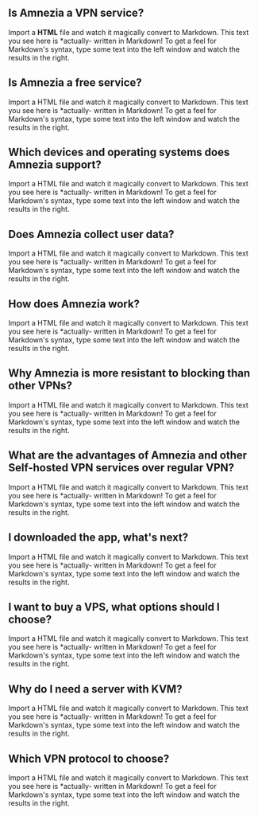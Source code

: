 ## Is Amnezia a VPN service?
  Import a **HTML** file and watch it magically convert to Markdown. This text you see here is *actually- written in Markdown! To get a feel
for Markdown's syntax, type some text into the left window and
watch the results in the right.

## Is Amnezia a free service?
  Import a HTML file and watch it magically convert to Markdown. This text you see here is *actually- written in Markdown! To get a feel
for Markdown's syntax, type some text into the left window and
watch the results in the right.

## Which devices and operating systems does Amnezia support?
  Import a HTML file and watch it magically convert to Markdown. This text you see here is *actually- written in Markdown! To get a feel
for Markdown's syntax, type some text into the left window and
watch the results in the right.

## Does Amnezia collect user data?
  Import a HTML file and watch it magically convert to Markdown. This text you see here is *actually- written in Markdown! To get a feel
for Markdown's syntax, type some text into the left window and
watch the results in the right.

## How does Amnezia work?
  Import a HTML file and watch it magically convert to Markdown. This text you see here is *actually- written in Markdown! To get a feel
for Markdown's syntax, type some text into the left window and
watch the results in the right.

## Why Amnezia is more resistant to blocking than other VPNs?
  Import a HTML file and watch it magically convert to Markdown. This text you see here is *actually- written in Markdown! To get a feel
for Markdown's syntax, type some text into the left window and
watch the results in the right.

## What are the advantages of Amnezia and other Self-hosted VPN services over regular VPN?
  Import a HTML file and watch it magically convert to Markdown. This text you see here is *actually- written in Markdown! To get a feel
for Markdown's syntax, type some text into the left window and
watch the results in the right.

## I downloaded the app, what's next?
  Import a HTML file and watch it magically convert to Markdown. This text you see here is *actually- written in Markdown! To get a feel
for Markdown's syntax, type some text into the left window and
watch the results in the right.

## I want to buy a VPS, what options should I choose?
  Import a HTML file and watch it magically convert to Markdown. This text you see here is *actually- written in Markdown! To get a feel
for Markdown's syntax, type some text into the left window and
watch the results in the right.

## Why do I need a server with KVM?
  Import a HTML file and watch it magically convert to Markdown. This text you see here is *actually- written in Markdown! To get a feel
for Markdown's syntax, type some text into the left window and
watch the results in the right.

## Which VPN protocol to choose?
  Import a HTML file and watch it magically convert to Markdown. This text you see here is *actually- written in Markdown! To get a feel
for Markdown's syntax, type some text into the left window and
watch the results in the right.
